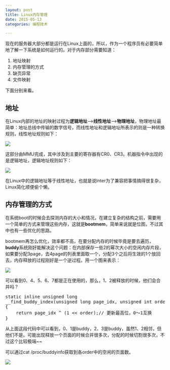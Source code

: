 ```yaml
---
layout: post
title: Linux内存管理
date: 2015-05-13
categories: 编程技术

---
```


现在的服务器大部分都是运行在Linux上面的，所以，作为一个程序员有必要简单地了解一下系统是如何运行的。对于内存部分需要知道：

1. 地址映射
2. 内存管理的方式
3. 缺页异常
4. 文件映射

下面分别来看。

## 地址

在Linux内部的地址的映射过程为**逻辑地址**-->**线性地址**-->**物理地址**，物理地址最简单：地址总线中传输的数字信号，而线性地址和逻辑地址所表示的则是一种转换规则，线性地址规则如下：

![](http://7xiz10.com1.z0.glb.clouddn.com/Linux内存-线性地址.png)

这部分由MMU完成，其中涉及到主要的寄存器有CR0、CR3。机器指令中出现的是逻辑地址，逻辑地址规则如下：

![](http://7xiz10.com1.z0.glb.clouddn.com/Linux内存-逻辑地址.png)

在Linux中的逻辑地址等于线性地址，也就是说Inter为了兼容把事情搞得很复杂，Linux简化顺便偷个懒。

## 内存管理的方式

在系统boot的时候会去探测内存的大小和情况，在建立复杂的结构之前，需要用一个简单的方式来管理这些内存，这就是**bootmem**，简单来说就是位图，不过其中也有一些优化的思路。

bootmem再怎么优化，效率都不高，在要分配内存的时候毕竟是要去遍历，**buddy**系统刚好能解决这个问题：在内部保存一些2的幂次大小的空闲内存片段，如果要分配3page，去4page的列表里面取一个，分配3个之后将生效的1个放回去，内存释放的过程刚好是一个逆过程。用一个图来表示：

![](http://7xiz10.com1.z0.glb.clouddn.com/Linux内存-伙伴系统.png)

可以看到0、4、5、6、7都是正在使用的，那么，1、2被释放的时候，他们会合并吗？

<pre class="prettyprint">
static inline unsigned long
__find_buddy_index(unsigned long page_idx, unsigned int order)
{
    return page_idx ^ (1 &lt;&lt; order);// 更新最高位，0～1互换
}
</pre>

从上面这段代码中可以看到，0、1是buddy，2、3是buddy，虽然1、2相邻，但他们不是。可能出现释放一个页面的时候合并很多次，分配的时候切割很多次，不过这个比较极端~~

可以通过cat /proc/buddyinfo获取到各order中的空闲的页面数。


![](http://7xiz10.com1.z0.glb.clouddn.com/Linux内存-ALL.png)











